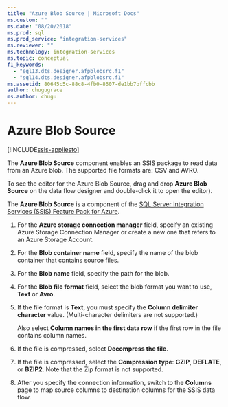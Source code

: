 ```yaml
---
title: "Azure Blob Source | Microsoft Docs"
ms.custom: ""
ms.date: "08/20/2018"
ms.prod: sql
ms.prod_service: "integration-services"
ms.reviewer: ""
ms.technology: integration-services
ms.topic: conceptual
f1_keywords: 
  - "sql13.dts.designer.afpblobsrc.f1"
  - "sql14.dts.designer.afpblobsrc.f1"
ms.assetid: 80645c5c-88c8-4fb0-8607-de1bb7bffcbb
author: chugugrace
ms.author: chugu
---
```

# Azure Blob Source

[!INCLUDE[ssis-appliesto](../../includes/ssis-appliesto-ssvrpluslinux-asdb-asdw-xxx.md)]


  The **Azure Blob Source** component enables an SSIS package to read data from an Azure blob. The supported file formats are: CSV and AVRO.
  
  To see the editor for the Azure Blob Source, drag and drop **Azure Blob Source** on the data flow designer and double-click it to open the editor).  
  
 The **Azure Blob Source** is a component of the [SQL Server Integration Services (SSIS) Feature Pack for Azure](../../integration-services/azure-feature-pack-for-integration-services-ssis.md).  
  
1.  For the **Azure storage connection manager** field, specify an existing Azure Storage Connection Manager or create a new one that refers to an Azure Storage Account.  
  
2.  For the **Blob container name** field, specify the name of the blob container that contains source files.  
  
3.  For the **Blob name** field, specify the path for the blob.  
  
4.  For the **Blob file format** field, select the blob format you want to use, **Text** or **Avro**.  
  
5.  If the file format is **Text**, you must specify the **Column delimiter character** value. (Multi-character delimiters are not supported.)

    Also select **Column names in the first data row** if the first row in the file contains column names.

6.  If the file is compressed, select **Decompress the file**.

7.  If the file is compressed, select the **Compression type**: **GZIP**, **DEFLATE**, or **BZIP2**. Note that the Zip format is not supported.
  
8.  After you specify the connection information, switch to the **Columns** page to map source columns to destination columns for the SSIS data flow.  
  
  

